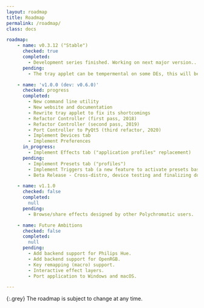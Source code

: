 ```yaml
---
layout: roadmap
title: Roadmap
permalink: /roadmap/
class: docs

roadmap:
    - name: v0.3.12 ("Stable")
      checked: true
      completed:
        - Development series finished. Working on next major version...
      pending:
        - The tray applet can be tempermental on some DEs, this will be addressed in next version.

    - name: 'v1.0.0 (dev: v0.6.0)'
      checked: progress
      completed:
        - New command line utility
        - New website and documentation
        - Rewrite tray applet to fix its shortcomings
        - Refactor Controller (first pass, 2018)
        - Refactor Controller (second pass, 2019)
        - Port Controller to PyQt5 (third refactor, 2020)
        - Implement Devices tab
        - Implement Preferences
      in_progress:
        - Implement Effects tab ("application profiles" replacement)
      pending:
        - Implement Presets tab ("profiles")
        - Implement Triggers tab (a new feature to activate presets based on events, such as session login)
        - Beta Release - Cross-distro, device testing and finalizing documentation

    - name: v1.1.0
      checked: false
      completed:
        null
      pending:
        - Browse/share effects designed by other Polychromatic users.

    - name: Future Ambitions
      checked: false
      completed:
        null
      pending:
        - Add backend support for Philips Hue.
        - Add backend support for OpenRGB.
        - Key remapping (macro) support.
        - Interactive effect layers.
        - Port application to Windows and macOS.

---
```


{:.grey}
The roadmap is subject to change at any time.
